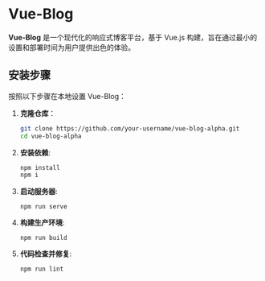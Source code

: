# Vue-Blog

**Vue-Blog** 是一个现代化的响应式博客平台，基于 Vue.js 构建，旨在通过最小的设置和部署时间为用户提供出色的体验。

## 安装步骤

按照以下步骤在本地设置 Vue-Blog：

1. **克隆仓库**：
   ```bash
   git clone https://github.com/your-username/vue-blog-alpha.git
   cd vue-blog-alpha
2. **安装依赖**:
   ```bash
   npm install
   npm i
3. **启动服务器**:
   ```bush
   npm run serve
4. **构建生产环境**:
   ```bush
   npm run build
5. **代码检查并修复**:
   ```bush
   npm run lint
